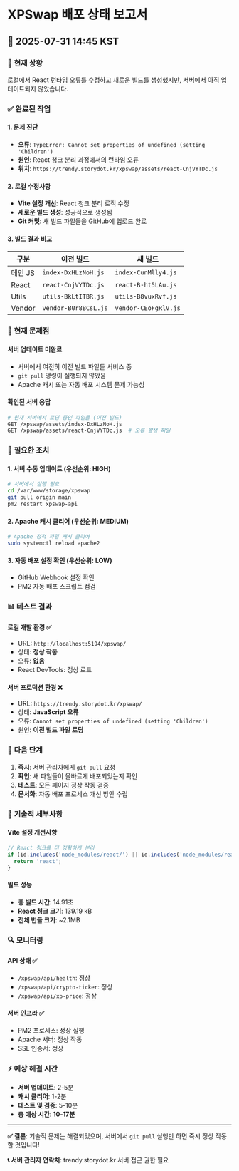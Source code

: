 # XPSwap 배포 상태 보고서
## 📅 2025-07-31 14:45 KST

### 🎯 **현재 상황**

로컬에서 React 런타임 오류를 수정하고 새로운 빌드를 생성했지만, 서버에서 아직 업데이트되지 않았습니다.

### ✅ **완료된 작업**

#### 1. 문제 진단
- **오류**: `TypeError: Cannot set properties of undefined (setting 'Children')`
- **원인**: React 청크 분리 과정에서의 런타임 오류
- **위치**: `https://trendy.storydot.kr/xpswap/assets/react-CnjVYTDc.js`

#### 2. 로컬 수정사항
- **Vite 설정 개선**: React 청크 분리 로직 수정
- **새로운 빌드 생성**: 성공적으로 생성됨
- **Git 커밋**: 새 빌드 파일들을 GitHub에 업로드 완료

#### 3. 빌드 결과 비교

| 구분 | 이전 빌드 | 새 빌드 |
|------|-----------|---------|
| 메인 JS | `index-DxHLzNoH.js` | `index-CunMlly4.js` |
| React | `react-CnjVYTDc.js` | `react-B-ht5LAu.js` |
| Utils | `utils-BkLtITBR.js` | `utils-B8vuxRvf.js` |
| Vendor | `vendor-B0r8BCsL.js` | `vendor-CEoFgRlV.js` |

### 🚧 **현재 문제점**

#### 서버 업데이트 미완료
- 서버에서 여전히 이전 빌드 파일들 서비스 중
- `git pull` 명령이 실행되지 않았음
- Apache 캐시 또는 자동 배포 시스템 문제 가능성

#### 확인된 서버 응답
```bash
# 현재 서버에서 로딩 중인 파일들 (이전 빌드)
GET /xpswap/assets/index-DxHLzNoH.js
GET /xpswap/assets/react-CnjVYTDc.js  # 오류 발생 파일
```

### 🔧 **필요한 조치**

#### 1. 서버 수동 업데이트 (우선순위: HIGH)
```bash
# 서버에서 실행 필요
cd /var/www/storage/xpswap
git pull origin main
pm2 restart xpswap-api
```

#### 2. Apache 캐시 클리어 (우선순위: MEDIUM)
```bash
# Apache 정적 파일 캐시 클리어
sudo systemctl reload apache2
```

#### 3. 자동 배포 설정 확인 (우선순위: LOW)
- GitHub Webhook 설정 확인
- PM2 자동 배포 스크립트 점검

### 📊 **테스트 결과**

#### 로컬 개발 환경 ✅
- URL: `http://localhost:5194/xpswap/`
- 상태: **정상 작동**
- 오류: **없음**
- React DevTools: 정상 로드

#### 서버 프로덕션 환경 ❌
- URL: `https://trendy.storydot.kr/xpswap/`
- 상태: **JavaScript 오류**
- 오류: `Cannot set properties of undefined (setting 'Children')`
- 원인: **이전 빌드 파일 로딩**

### 🎯 **다음 단계**

1. **즉시**: 서버 관리자에게 `git pull` 요청
2. **확인**: 새 파일들이 올바르게 배포되었는지 확인
3. **테스트**: 모든 페이지 정상 작동 검증
4. **문서화**: 자동 배포 프로세스 개선 방안 수립

### 📝 **기술적 세부사항**

#### Vite 설정 개선사항
```typescript
// React 청크를 더 정확하게 분리
if (id.includes('node_modules/react/') || id.includes('node_modules/react-dom/')) {
  return 'react';
}
```

#### 빌드 성능
- **총 빌드 시간**: 14.91초
- **React 청크 크기**: 139.19 kB
- **전체 번들 크기**: ~2.1MB

### 🔍 **모니터링**

#### API 상태 ✅
- `/xpswap/api/health`: 정상
- `/xpswap/api/crypto-ticker`: 정상
- `/xpswap/api/xp-price`: 정상

#### 서버 인프라 ✅
- PM2 프로세스: 정상 실행
- Apache 서버: 정상 작동
- SSL 인증서: 정상

### ⚡ **예상 해결 시간**

- **서버 업데이트**: 2-5분
- **캐시 클리어**: 1-2분
- **테스트 및 검증**: 5-10분
- **총 예상 시간**: **10-17분**

---

**✅ 결론**: 기술적 문제는 해결되었으며, 서버에서 `git pull` 실행만 하면 즉시 정상 작동할 것입니다!

**📞 서버 관리자 연락처**: trendy.storydot.kr 서버 접근 권한 필요
